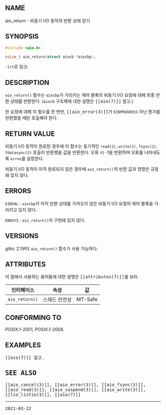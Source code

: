 ## NAME

aio_return - 비동기 I/O 동작의 반환 상태 얻기

## SYNOPSIS

```c
#include <aio.h>

ssize_t aio_return(struct aiocb *aiocbp);
```

`-lrt`로 링크.

## DESCRIPTION

`aio_return()` 함수는 `aiocbp`가 가리키는 제어 블록의 비동기 I/O 요청에 대해 최종 반환 상태를 반환한다. (`aiocb` 구조체에 대한 설명은 <tt>[[aio(7)]]</tt> 참고.)

한 요청에 대해 이 함수를 한 번만, <tt>[[aio_error(3)]]</tt>가 `EINPROGRESS` 아닌 뭔가를 반환했을 때만 호출해야 한다.

## RETURN VALUE

비동기 I/O 동작이 완료된 경우에 이 함수는 동기적인 `read(2)`, `write(2)`, `fsync(2)`, `fdatasync(2)` 호출이 반환했을 값을 반환한다. 오류 시 -1을 반환하며 오류를 나타내도록 `errno`를 설정한다.

비동기 I/O 동작이 아직 완료되지 않은 경우에 `aio_return()`의 반환 값과 영향은 규정돼 있지 않다.

## ERRORS

`EINVAL`
:   `aiocbp`가 아직 반환 상태를 가져오지 않은 비동기 I/O 요청의 제어 블록을 가리키고 있지 않다.

`ENOSYS`
:   `aio_return()`이 구현돼 있지 않다.

## VERSIONS

glibc 2.1부터 `aio_return()` 함수가 사용 가능하다.

## ATTRIBUTES

이 절에서 사용하는 용어들에 대한 설명은 <tt>[[attributes(7)]]</tt>를 보라.

| 인터페이스 | 속성 | 값 |
| --- | --- | --- |
| `aio_return()` | 스레드 안전성 | MT-Safe |

## CONFORMING TO

POSIX.1-2001, POSIX.1-2008.

## EXAMPLES

<tt>[[aio(7)]] 참고.

## SEE ALSO

<tt>[[aio_cancel(3)]]</tt>, <tt>[[aio_error(3)]]</tt>, <tt>[[aio_fsync(3)]]</tt>, <tt>[[aio_read(3)]]</tt>, <tt>[[aio_suspend(3)]]</tt>, <tt>[[aio_write(3)]]</tt>, <tt>[[lio_listio(3)]]</tt>, <tt>[[aio(7)]]</tt>

----

2021-03-22
